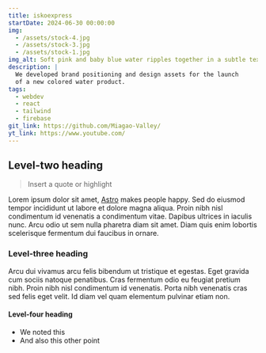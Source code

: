 ```yaml
---
title: iskoexpress
startDate: 2024-06-30 00:00:00
img:
  - /assets/stock-4.jpg
  - /assets/stock-3.jpg
  - /assets/stock-1.jpg
img_alt: Soft pink and baby blue water ripples together in a subtle texture.
description: |
  We developed brand positioning and design assets for the launch
  of a new colored water product.
tags:
  - webdev
  - react
  - tailwind
  - firebase
git_link: https://github.com/Miagao-Valley/
yt_link: https://www.youtube.com/
---
```


## Level-two heading

> Insert a quote or highlight

Lorem ipsum dolor sit amet, <a href="https://astro.build/">Astro</a> makes people happy. Sed do eiusmod tempor incididunt ut labore et dolore magna aliqua. Proin nibh nisl condimentum id venenatis a condimentum vitae. Dapibus ultrices in iaculis nunc. Arcu odio ut sem nulla pharetra diam sit amet. Diam quis enim lobortis scelerisque fermentum dui faucibus in ornare.

### Level-three heading

Arcu dui vivamus arcu felis bibendum ut tristique et egestas. Eget gravida cum sociis natoque penatibus. Cras fermentum odio eu feugiat pretium nibh. Proin nibh nisl condimentum id venenatis. Porta nibh venenatis cras sed felis eget velit. Id diam vel quam elementum pulvinar etiam non.

#### Level-four heading

- We noted this
- And also this other point
